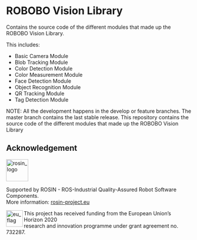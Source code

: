 
# ROBOBO Vision Library #

Contains the source code of the different modules that made up the ROBOBO Vision Library. 

This includes:

* Basic Camera Module
* Blob Tracking Module
* Color Detection Module
* Color Measurement Module
* Face Detection Module
* Object Recognition Module
* QR Tracking Module
* Tag Detection Module

NOTE: All the development happens in the develop or feature branches. The master branch contains the last stable release.
This repository contains the source code of the different modules that made up the ROBOBO Vision Library



## Acknowledgement
<!--
    ROSIN acknowledgement from the ROSIN press kit
    @ https://github.com/rosin-project/press_kit
-->

<a href="http://rosin-project.eu">
  <img src="http://rosin-project.eu/wp-content/uploads/rosin_ack_logo_wide.png"
       alt="rosin_logo" height="60" >
</a>

Supported by ROSIN - ROS-Industrial Quality-Assured Robot Software Components.  
More information: <a href="http://rosin-project.eu">rosin-project.eu</a>

<img src="http://rosin-project.eu/wp-content/uploads/rosin_eu_flag.jpg"
     alt="eu_flag" height="45" align="left" >  

This project has received funding from the European Union’s Horizon 2020  
research and innovation programme under grant agreement no. 732287.

